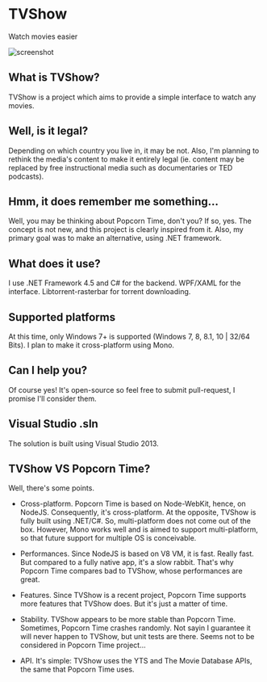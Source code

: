 # TVShow
Watch movies easier

![screenshot](https://cloud.githubusercontent.com/assets/8962802/7101211/1a3746ae-e04d-11e4-8ed7-b2d0bd5bc221.jpg)

## What is TVShow?
TVShow is a project which aims to provide a simple interface to watch any movies.

## Well, is it legal?
Depending on which country you live in, it may be not. Also, I'm planning to rethink the media's content to make it entirely legal (ie. content may be replaced by free instructional media such as documentaries or TED podcasts).

## Hmm, it does remember me something...
Well, you may be thinking about Popcorn Time, don't you? If so, yes. The concept is not new, and this project is clearly inspired from it. Also, my primary goal was to make an alternative, using .NET framework.

## What does it use?
I use .NET Framework 4.5 and C# for the backend. WPF/XAML for the interface. Libtorrent-rasterbar for torrent downloading.

## Supported platforms
At this time, only Windows 7+ is supported (Windows 7, 8, 8.1, 10 | 32/64 Bits). I plan to make it cross-platform using Mono.

## Can I help you?
Of course yes! It's open-source so feel free to submit pull-request, I promise I'll consider them.

## Visual Studio .sln
The solution is built using Visual Studio 2013.

## TVShow VS Popcorn Time?
Well, there's some points.

* Cross-platform. Popcorn Time is based on Node-WebKit, hence, on NodeJS. Consequently, it's cross-platform. At the opposite, TVShow is fully built using .NET/C#. So, multi-platform does not come out of the box. However, Mono works well and is aimed to support multi-platform, so that future support for multiple OS is conceivable.

* Performances. Since NodeJS is based on V8 VM, it is fast. Really fast. But compared to a fully native app, it's a slow rabbit. That's why Popcorn Time compares bad to TVShow, whose performances are great.

* Features. Since TVShow is a recent project, Popcorn Time supports more features that TVShow does. But it's just a matter of time.

* Stability. TVShow appears to be more stable than Popcorn Time. Sometimes, Popcorn Time crashes randomly. Not sayin I guarantee it will never happen to TVShow, but unit tests are there. Seems not to be considered in Popcorn Time project...

* API. It's simple: TVShow uses the YTS and The Movie Database APIs, the same that Popcorn Time uses.
